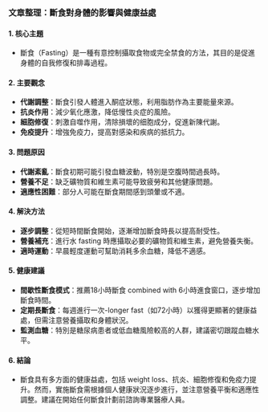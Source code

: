 ### 文章整理：斷食對身體的影響與健康益處

#### 1. 核心主題
- 斷食（Fasting）是一種有意控制攝取食物或完全禁食的方法，其目的是促進身體的自我修復和排毒過程。

#### 2. 主要觀念
- **代謝調整**：斷食引發人體進入酮症狀態，利用脂肪作為主要能量來源。
- **抗炎作用**：減少氧化應激，降低慢性炎症的風險。
- **細胞修復**：刺激自噬作用，清除損壞的细胞成分，促進新陳代謝。
- **免疫提升**：增強免疫力，提高對感染和疾病的抵抗力。

#### 3. 問題原因
- **代謝紊亂**：斷食初期可能引發血糖波動，特別是空腹時間過長時。
- **營養不足**：缺乏礦物質和維生素可能导致疲勞和其他健康問題。
- **適應性困難**：部分人可能在斷食期間感到頭暈或不適。

#### 4. 解決方法
- **逐步調整**：從短時間斷食開始，逐漸增加斷食時長以提高耐受性。
- **營養補充**：進行水 fasting 時應攝取必要的礦物質和維生素，避免營養失衡。
- **適時運動**：早晨輕度運動可幫助消耗多余血糖，降低不適感。

#### 5. 健康建議
- **間歇性斷食模式**：推薦18小時斷食 combined with 6小時進食窗口，逐步增加斷食時間。
- **定期長斷食**：每週進行一次-longer fast（如72小時）以獲得更顯著的健康益處，但需注意營養攝取和身體狀況。
- **監測血糖**：特別是糖尿病患者或低血糖風險較高的人群，建議密切跟蹤血糖水平。

#### 6. 結論
- 斷食具有多方面的健康益處，包括 weight loss、抗炎、細胞修復和免疫力提升。然而，實施斷食需根據個人健康狀況逐步進行，並注意營養平衡和適應性調整。建議在開始任何斷食計劃前諮詢專業醫療人員。